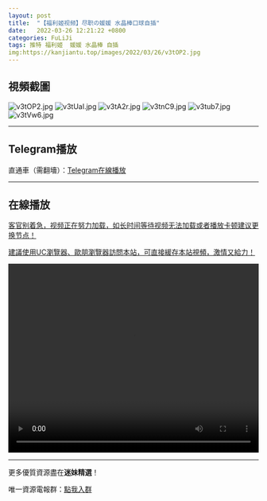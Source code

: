 ```yaml
---
layout: post
title:  "【福利姬视频】尽职の媛媛 水晶棒口球自插"
date:   2022-03-26 12:21:22 +0800
categories: FuLiJi
tags: 推特 福利姬  媛媛 水晶棒 自插
img:https://kanjiantu.top/images/2022/03/26/v3tOP2.jpg
---
```



## 視頻截圖

![v3tOP2.jpg](https://kanjiantu.top/images/2022/03/26/v3tOP2.jpg)
![v3tUaI.jpg](https://kanjiantu.top/images/2022/03/26/v3tUaI.jpg)
![v3tA2r.jpg](https://kanjiantu.top/images/2022/03/26/v3tA2r.jpg)
![v3tnC9.jpg](https://kanjiantu.top/images/2022/03/26/v3tnC9.jpg)
![v3tub7.jpg](https://kanjiantu.top/images/2022/03/26/v3tub7.jpg)
![v3tVw6.jpg](https://kanjiantu.top/images/2022/03/26/v3tVw6.jpg)

* * *
## Telegram播放

直通車（需翻墻）：[Telegram在線播放](https://t.me/mimeijingxuan/305)

* * *
## 在線播放
<u>客官别着急，视频正在努力加载，如长时间等待视频无法加载或者播放卡顿建议更换节点！</u>

<u>建議使用UC瀏覽器、歐朋瀏覽器訪問本站，可直接緩存本站視頻，激情又給力！</u>
<center><video src="https://cdn.publer.io/uploads/videos/623ee310db279761fe3983cc/ba7efdd33964c03a1e21e6114fe0a611.mp4" width="100%" height="380px" controls="controls"></video></center>


* * *
更多優質資源盡在**迷妹精選**！

唯一資源電報群：[點我入群](https://t.me/mimeijingxuan)


